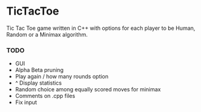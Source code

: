 # TicTacToe
Tic Tac Toe game written in C++ with options for each player to be Human, Random or a Minimax algorithm.

### TODO
- GUI
- Alpha Beta pruning
- Play again / how many rounds option
- ^ Display statistics
- Random choice among equally scored moves for minimax
- Comments on .cpp files
- Fix input
